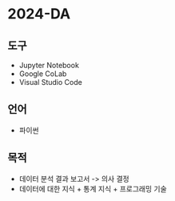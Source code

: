 # 2024-DA
## 도구
- Jupyter Notebook
- Google CoLab
- Visual Studio Code
## 언어
- 파이썬
## 목적
- 데이터 분석 결과 보고서 -> 의사 결정
- 데이터에 대한 지식 + 통계 지식 + 프로그래밍 기술
